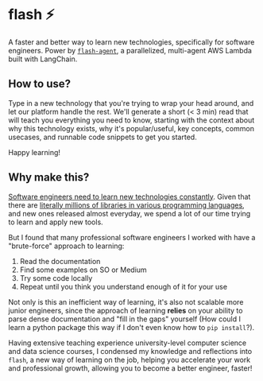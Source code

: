 # flash ⚡️
A faster and better way to learn new technologies, specifically for software engineers. Power by [`flash-agent`](https://github.com/xoo-creative/flash-agent/tree/main), a parallelized, multi-agent AWS Lambda built with LangChain.

## How to use?
Type in a new technology that you're trying to wrap your head around, and let our platform handle the rest. We'll generate a short (< 3 min) read that will teach you everything you need to know, starting with the context about why this technology exists, why it's popular/useful, key concepts, common usecases, and runnable code snippets to get you started. 

Happy learning!

## Why make this?
[Software engineers need to learn new technologies constantly](https://www.reddit.com/r/AskEngineers/comments/t8qo2v/do_you_constantly_have_to_learn_new_stuff_as_a/). Given that there are [literally millions of libraries in various programming languages](https://www.codingem.com/what-is-a-library/), and new ones released almost everyday, we spend a lot of our time trying to learn and apply new tools.

But I found that many professional software engineers I worked with have a "brute-force" approach to learning:
1. Read the documentation
2. Find some examples on SO or Medium
3. Try some code locally
4. Repeat until you think you understand enough of it for your use

Not only is this an inefficient way of learning, it's also not scalable more junior engineers, since the approach of learning **relies** on your ability to parse dense documentation and "fill in the gaps" yourself (How could I learn a python package this way if I don't even know how to `pip install`?).

Having extensive teaching experience university-level computer science and data science courses, I condensed my knowledge and reflections into `flash`, a new way of learning on the job, helping you accelerate your work and professional growth, allowing you to become a better engineer, faster!
